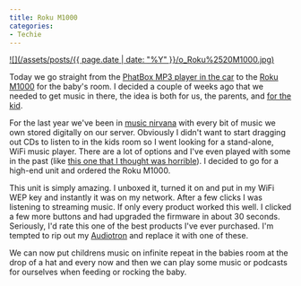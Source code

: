 ```yaml
---
title: Roku M1000
categories:
- Techie
---
```


[![](/assets/posts/{{ page.date | date: "%Y" }}/o_Roku%2520M1000.jpg)](http://www.rokulabs.com/products/soundbridge/)


Today we go straight from the [PhatBox MP3 player in the car](/thingelstad/phatbox-installed) to the [Roku M1000](http://www.rokulabs.com/products/soundbridge/) for the baby's room. I decided a couple of weeks ago that we needed to get music in there, the idea is both for us, the parents, and [for the kid](http://www.classicaliscool.com/coolbabies.htm).

For the last year we've been in [music nirvana](/thingelstad/music-nirvana-achieved) with every bit of music we own stored digitally on our server. Obviously I didn't want to start dragging out CDs to listen to in the kids room so I went looking for a stand-alone, WiFi music player. There are a lot of options and I've even played with some in the past (like [this one that I thought was horrible](http://www.netgear.com/products/details/MP101.php)). I decided to go for a high-end unit and ordered the Roku M1000.

This unit is simply amazing. I unboxed it, turned it on and put in my WiFi WEP key and instantly it was on my network. After a few clicks I was listening to streaming music. If only every product worked this well. I clicked a few more buttons and had upgraded the firmware in about 30 seconds. Seriously, I'd rate this one of the best products I've ever purchased. I'm tempted to rip out my [Audiotron](http://www.turtlebeach.com/site/products/audiotron/producthome.asp) and replace it with one of these.

We can now put childrens music on infinite repeat in the babies room at the drop of a hat and every now and then we can play some music or podcasts for ourselves when feeding or rocking the baby.
